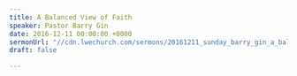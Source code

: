 ```yaml
---
title: A Balanced View of Faith
speaker: Pastor Barry Gin
date: 2016-12-11 00:00:00 +0000
sermonUrl: "//cdn.lwechurch.com/sermons/20161211_sunday_barry_gin_a_balanced_view_of_faith.mp3"
draft: false

---
```

